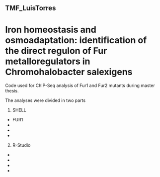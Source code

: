 ## TMF_LuisTorres 
# Iron homeostasis and osmoadaptation: identification of the direct regulon of Fur metalloregulators in Chromohalobacter salexigens
Code used for ChIP-Seq analysis of Fur1 and Fur2 mutants during master thesis.

The analyses were divided in two parts
1. SHELL

- FUR1
-
-
-

2. R-Studio

-
-
-
-





